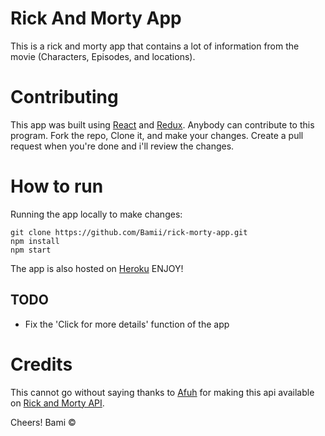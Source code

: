 # Rick And Morty App
This is a rick and morty app that contains a lot of information from the movie (Characters, Episodes, and locations).

# Contributing
This app was built using [React](https://reactjs.org) and [Redux](https://redux.js.org/). Anybody can contribute to this program. Fork the repo, Clone it, and make your changes. Create a pull request when you're done and i'll review the changes.

# How to run
Running the app locally to make changes: 
```
git clone https://github.com/Bamii/rick-morty-app.git
npm install
npm start
```
The app is also hosted on [Heroku](https://ricknmorty.herokuapp.com/) ENJOY!

## TODO
- Fix the 'Click for more details' function of the app

# Credits
This cannot go without saying thanks to [Afuh](https://github.com/afuh/rick-and-morty-api) for making this api available on [Rick and Morty API](https://rickandmortyapi.com/). 

Cheers! Bami &copy;
